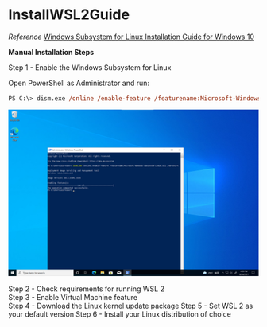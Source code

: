 # InstallWSL2Guide

*Reference*
[Windows Subsystem for Linux Installation Guide for Windows 10](https://docs.microsoft.com/en-us/windows/wsl/install-win10#manual-installation-steps)

**Manual Installation Steps**

Step 1 - Enable the Windows Subsystem for Linux<br>

Open PowerShell as Administrator and run:<br>
```postscript
PS C:\> dism.exe /online /enable-feature /featurename:Microsoft-Windows-Subsystem-Linux /all /norestart
```
![Image](https://github.com/neolin-ms/InstallWSL2Guide/blob/main/2021-08-26_163947.png)


Step 2 - Check requirements for running WSL 2<br>
Step 3 - Enable Virtual Machine feature<br>
Step 4 - Download the Linux kernel update package
Step 5 - Set WSL 2 as your default version
Step 6 - Install your Linux distribution of choice

